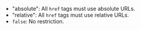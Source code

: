 * "absolute": All `href` tags must use absolute URLs.
* "relative": All `href` tags must use relative URLs.
* `false`: No restriction.
